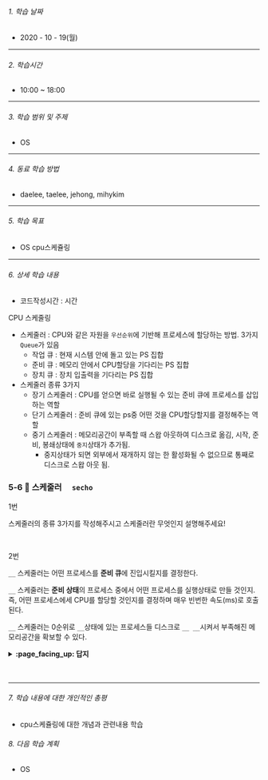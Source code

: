 

###### 1. 학습 날짜

- 2020 - 10 - 19(월)

---

###### 2. 학습시간

- 10:00 ~ 18:00

---

###### 3. 학습 범위 및 주제

- OS

---

###### 4. 동료 학습 방법 

- daelee, taelee, jehong, mihykim

---

###### 5. 학습 목표 

- OS cpu스케쥴링

---

###### 6. 상세 학습 내용

- 코드작성시간 :  시간

CPU 스케줄링

- 스케줄러 : CPU와 같은 자원을 `우선순위`에 기반해 프로세스에 할당하는 방법. 3가지 `Queue`가 있음
  - 작업 큐 : 현재 시스템 안에 돌고 있는 PS 집합
  - 준비 큐 : 메모리 안에서 CPU할당을 기다리는 PS 집합
  - 장치 큐 : 장치 입출력을 기다리는 PS 집합
- 스케줄러 종류 3가지
  - 장기 스케줄러 : CPU를 얻으면 바로 실행될 수 있는 준비 큐에 프로세스를 삽입하는 역할
  - 단기 스케줄러 : 준비 큐에 있는 ps중 어떤 것을 CPU할당할지를 결정해주는 역할
  - 중기 스케줄러 : 메모리공간이 부족할 때 스왑 아웃하여 디스크로 옮김, 시작, 준비, 봉쇄상태에 `중지`상태가 추가됨.
    - 중지상태가 되면 외부에서 재개하지 않는 한 활성화될 수 없으므로 통째로 디스크로 스왑 아웃 됨.



### 5-6 :fallen_leaf: 스케줄러	　`secho`

1번 

스케줄러의 종류 3가지를 작성해주시고 스케줄러란 무엇인지 설명해주세요!

<br>

2번

`__` 스케줄러는 어떤 프로세스를 **준비 큐**에 진입시킬지를 결정한다.

`__` 스케줄러는 **준비 상태**의 프로세스 중에서 어떤 프로세스를 실행상태로 만들 것인지. 즉, 어떤 프로세스에세 CPU를 할당할 것인지를 결정하며 매우 빈번한 속도(ms)로 호출된다.

`__` 스케줄러는 0순위로 `__`상태에 있는 프로세스들 디스크로 `__ __`시켜서 부족해진 메모리공간을 확보할 수 있다.




<details>
<summary> <b> :page_facing_up: 답지 </b>  </summary>
<div markdown="1">
1번 


스케줄러의 종류 3가지를 작성해주시고 스케줄러란 무엇인지 설명해주세요!

- 장기, 단기, 중기스케줄러가 있음
- 스케줄러 : 어떤 ps에게 자원을 할당할지를 결정하는 os 커널의 코드
  - 추가 : `준비 큐`에 존재하는 프로세스들을 특정한 `우선순위` 기반으로 CPU를 할당받게 해주는 역할

2번

`바둑, 장기, 장첸, 단기, 단거, 중기, 거중기, 스왑 인, 스왑 무브, 문맥교환, 스왑아웃`

`장기` 스케줄러는 어떤 프로세스를 **준비 큐**에 진입시킬지를 결정한다.

`단기` 스케줄러는 **준비 상태**의 프로세스 중에서 어떤 프로세스를 실행상태로 만들 것인지. 즉, 어떤 프로세스에세 CPU를 할당할 것인지를 결정하며 매우 빈번한 속도(ms)로 호출된다.

`중기` 스케줄러는 0순위로 `봉쇄`상태에 있는 프로세스들 디스크로 `스왑 아웃`시켜서 부족해진 메모리공간을 확보할 수 있다.



suspended ready : 준비 상태에 있던 프로세스가 디스크로 스왑아웃

suspended blocked : 봉쇄 상태에 있던 프로세스가 디스크로 스왑아웃



#### 상태가 기억이 잘 안나요

**new : 프로세스 생성중**

프로세스를 생성하고 있는 단계로 커널 공간에 PCB가 만들어진 상태

 

**ready : 프로세스가 CPU를 기다리는 상태**

프로세스가 메모리에 적재된 상태로 실행하는데 필요한 자원을 모두 얻은 상태

아직 CPU를 받지는 않았지만 CPU를 할당 받으면 바로 실행 가능한 상태

ready상태를 가지는 여러개의 프로세스들이 존재할 수 있음

 

**running : 프로세스가 CPU를 할당받아 명령어를 수행중인 상태**

일반적으로 CPU가 하나이기 때문에, 여러 프로세스가 동시에 실행되도 실제로 실행중인 프로세스는 매 시점 하나 뿐임

 

**blocked : 프로세스가 CPU를 할당 받아도 당장 실행할 수 없는 상태**

현재 프로세스가 I/O작업 등을 을 처리중 상태를 의미

​         

**terminated : 프로세스의 실행 종료**

프로세스의 실행이 완료되고 할당된 CPU를 반납, 커널공간내의 PCB는 남아 있음

 

**suspended : 프로세스의 중지 상태**

suspended 상태의 프로세스는 메모리를 강제로 뺏긴 상태로 특정한 이유로 프로세스의 수행이 정지된 상태를 의미하며, 외부에서 다시 재개시키지 않는 이상 다시 활성화 될 수 없음중기 스케줄러에 의해 디스크로 스왑 아웃된 프로세스의 상태가 대표적인 

suspenden상태라 할 수 있음. suspended ready와 suspended blocked가 있음

[출처](https://kosaf04pyh.tistory.com/190)





스케쥴러 = 어떤 프로세스에게 자원을 할당할지를 결정하는 os커널의 코드 / 장기, 단기스케쥴러가 있음

장기 = 작업스케쥴러라고도 하고 어떤 ps를 준비 큐에 진입시킬지를 결정함 , 시작상태를 거쳐 준비상태가 된 새로 생성된 ps들을 준비 큐에 넣는 결정을 함

- 현대에서는 거의 두지 않음
- 시작상태가 되면 곧바로 ps에 메모리를 할당해 준비큐에 넣음

단기스케쥴러 = cpu 스케줄러 - > 준비상태의 ps중에서 어떤 ps를 다음번에 실행 상태로 만들 것인지 결정 => 준비큐에 있는 ps중 어떤 ps에게 cpu를 할당할지를 결정 

- 시분할시스템에서는 타이머 인터럽트가 발생하면 단기스케줄러가 호출됨
- ms단위로 빈번하게 호출

장기보다 중기스케줄러를 둠

- 너무 많은 ps에게 메모리를 할당해 시스템 성능저하문제를 해결하기 위해 메모리에 적재된 ps 수를 동적으로 조절
- 메모리에 있는 ps중 일부를 선정해 메모리를 통째로 빼앗아 그 내용을 디스크의 스왑 영역에 저장해두는데 이런 행위를 스왑 아웃이라 함. 즉, 프로세스당 보유 메모리양이 지나치게 적어진 경우 이를 완화하기 위해 프로세스를 메모리에서 디스크로 스왑 아웃하는 역할
- 봉쇄상태에 있는 ps부터 스왑아웃
- ps의 상태에 하나 더 추가, 실행,준비 봉쇄 + `중지`

</div>
</details>
<br><br>

---

###### 7. 학습 내용에 대한 개인적인 총평

- cpu스케쥴링에 대한 개념과 관련내용 학습

###### 8. 다음 학습 계획

- OS
